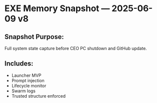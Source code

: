 # EXE Memory Snapshot — 2025-06-09 v8

## Snapshot Purpose:
Full system state capture before CEO PC shutdown and GitHub update.

## Includes:
- Launcher MVP
- Prompt injection
- Lifecycle monitor
- Swarm logs
- Trusted structure enforced
